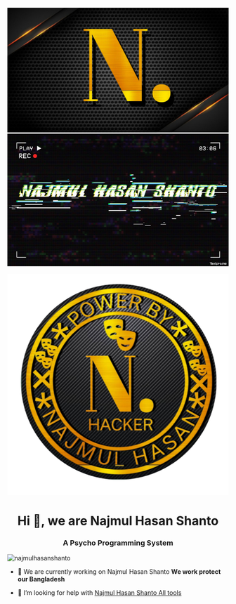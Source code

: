 ![Logo](20230204_210254.jpg)
![Logo](IMG_20230427_083001_026.jpg)

![Logo](20230205_113325.png)


<h1 align="center">Hi 👋, we are Najmul Hasan Shanto </h1>
<h3 align="center">A Psycho Programming System</h3>
<p align="left"> <img src="https://komarev.com/ghpvc/?username=najmulhasanshanto&label=Profile%20views&color=0e75b6&style=flat" alt="najmulhasanshanto" /> </p>

- 🔭 We are currently working on Najmul Hasan Shanto **We work protect our Bangladesh**

- 🤝 I’m looking for help with [Najmul Hasan Shanto  All tools](https://t.me/najmulhasan778899)
